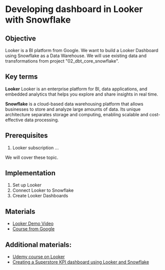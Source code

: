 # Developing dashboard in Looker with Snowflake

## Objective

Looker is a BI platform from Google. We want to build a Looker Dashboard using Snowflake as a Data Warehouse. We will use existing data and transformations from project "02_dbt_core_snowflake".

## Key terms

**Looker** Looker is an enterprise platform for BI, data applications, and embedded analytics that helps you explore and share insights in real time.

**Snowflake** is a cloud-based data warehousing platform that allows businesses to store and analyze large amounts of data. Its unique architecture separates storage and computing, enabling scalable and cost-effective data processing.

## Prerequisites

1. Looker subscription
...


We will cover these topic.

## Implementation

1. Set up Looker
2. Connect Looker to Snowflake
3. Create Looker Dashboards

## Materials

- [Looker Demo Video](https://www.youtube.com/watch?v=FBlyD2nCJds)
- [Course from Google](https://www.cloudskillsboost.google/paths/28)

## Additional materials:
- [Udemy course on Looker](https://www.udemy.com/course/looker-learning-tutorial-for-beginners/?utm_source=adwords&utm_medium=udemyads&utm_campaign=Webindex_Catchall_la.EN_cc.CA&utm_term=_._ag_119831896715_._ad_533102824920_._kw__._de_c_._dm__._pl__._ti_dsa-388605466699_._li_9001500_._pd__._&matchtype=&gad_source=1&gclid=CjwKCAiAx_GqBhBQEiwAlDNAZqhaFhAsSidEfJFpmydG-xbp5Puh3729ndnzwPv7C4Z4-rZMju9FshoCTBMQAvD_BwE)
- [Creating a Superstore KPI dashboard using Looker and Snowflake](https://medium.com/@kazarmax/creating-a-superstore-kpi-dashboard-using-looker-and-snowflake-73fec857132d)